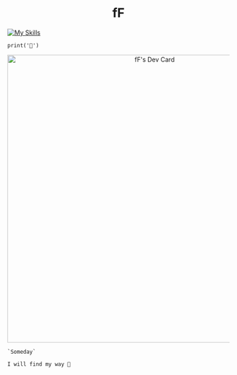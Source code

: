 <h1 align="center">fF</h1>

[![My Skills](https://skillicons.dev/icons?i=python,lua,django,jquery,htmx)](https://skillicons.dev)

```
print('🌱')
```

<div align="center">
<a href="https://app.daily.dev/framef318"><img src="https://api.daily.dev/devcards/v2/dmSGL6sKz6O4RK8SN9ec4.png?type=wide&r=eqe" width="652" alt="fF's Dev Card"/></a>
</div>

```
`Someday`
```

```
I will find my way 🚀
```

